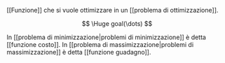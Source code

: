 [[Funzione]] che si vuole ottimizzare in un [[problema di ottimizzazione]].

$$
\Huge
goal(\dots)
$$

In [[problema di minimizzazione|problemi di minimizzazione]] è detta [[funzione costo]].
In [[problema di massimizzazione|problemi di massimizzazione]] è detta [[funzione guadagno]].